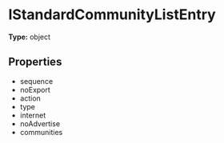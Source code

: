 # IStandardCommunityListEntry


**Type:** object

## Properties
* sequence
* noExport
* action
* type
* internet
* noAdvertise
* communities
